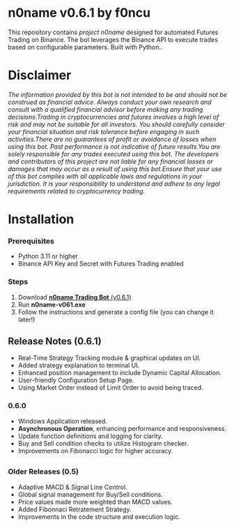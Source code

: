 
# n0name v0.6.1 by f0ncu
This repository contains *project n0name* designed for automated Futures Trading on Binance. The bot leverages the Binance API to execute trades based on configurable parameters. Built with Python..

# Disclaimer

*The information provided by this bot is not intended to be and should not be construed as financial advice. Always conduct your own research and consult with a qualified financial advisor before making any trading decisions.Trading in cryptocurrencies and futures involves a high level of risk and may not be suitable for all investors. You should carefully consider your financial situation and risk tolerance before engaging in such activities.There are no guarantees of profit or avoidance of losses when using this bot. Past performance is not indicative of future results.You are solely responsible for any trades executed using this bot. The developers and contributors of this project are not liable for any financial losses or damages that may occur as a result of using this bot.Ensure that your use of this bot complies with all applicable laws and regulations in your jurisdiction. It is your responsibility to understand and adhere to any legal requirements related to cryptocurrency trading.*
#
# Installation
### Prerequisites
- Python 3.11 or higher
- Binance API Key and Secret with Futures Trading enabled

### Steps
1. Download [**n0name Trading Bot** (v0.6.1)](https://github.com/firatoncu/noname/releases/download/n0name-v061/app.exe)
2. Run **n0name-v061.exe** 
3. Follow the instructions and generate a config file (you can change it later!)  

## Release Notes (0.6.1)
- Real-Time Strategy Tracking module & graphical updates on UI.
- Added strategy explanation to terminal UI.
- Enhanced position management to include Dynamic Capital Allocation.
- User-friendly Configuration Setup Page.
- Using Market Order instead of Limit Order to avoid being traced.
### 0.6.0
- Windows Application released.
- **Asynchronous Operation**, enhancing performance and responsiveness.
- Update function definitions and logging for clarity.
- Buy and Sell condition checks to utilize Histogram checker.
- Improvements on Fibonacci logic for higher accuracy.
##
### Older Releases (0.5)
- Adaptive MACD & Signal Line Control.
- Global signal management for Buy/Sell conditions.
- Price values made more weighted than MACD values.
- Added Fibonnaci Retratement Strategy.
- Improvements in the code structure and execution logic.
